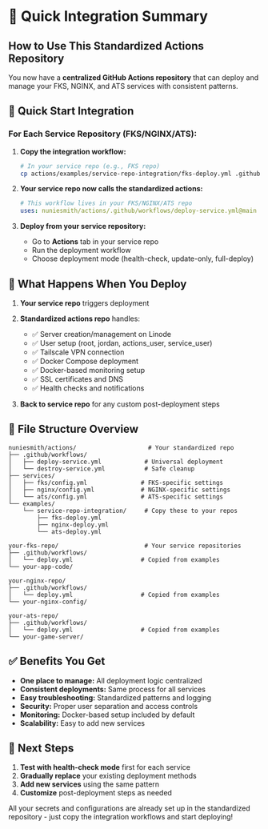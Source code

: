 # 🚀 Quick Integration Summary

## How to Use This Standardized Actions Repository

You now have a **centralized GitHub Actions repository** that can deploy and manage your FKS, NGINX, and ATS services with consistent patterns.

## 🎯 Quick Start Integration

### For Each Service Repository (FKS/NGINX/ATS):

1. **Copy the integration workflow:**
   ```bash
   # In your service repo (e.g., FKS repo)
   cp actions/examples/service-repo-integration/fks-deploy.yml .github/workflows/deploy.yml
   ```

2. **Your service repo now calls the standardized actions:**
   ```yaml
   # This workflow lives in your FKS/NGINX/ATS repo
   uses: nuniesmith/actions/.github/workflows/deploy-service.yml@main
   ```

3. **Deploy from your service repository:**
   - Go to **Actions** tab in your service repo
   - Run the deployment workflow
   - Choose deployment mode (health-check, update-only, full-deploy)

## 🔄 What Happens When You Deploy

1. **Your service repo** triggers deployment
2. **Standardized actions repo** handles:
   - ✅ Server creation/management on Linode
   - ✅ User setup (root, jordan, actions_user, service_user)
   - ✅ Tailscale VPN connection
   - ✅ Docker Compose deployment
   - ✅ Docker-based monitoring setup
   - ✅ SSL certificates and DNS
   - ✅ Health checks and notifications

3. **Back to service repo** for any custom post-deployment steps

## 📁 File Structure Overview

```
nuniesmith/actions/                    # Your standardized repo
├── .github/workflows/
│   ├── deploy-service.yml            # Universal deployment
│   └── destroy-service.yml           # Safe cleanup
├── services/
│   ├── fks/config.yml               # FKS-specific settings
│   ├── nginx/config.yml             # NGINX-specific settings
│   └── ats/config.yml               # ATS-specific settings
└── examples/
    └── service-repo-integration/     # Copy these to your repos
        ├── fks-deploy.yml
        ├── nginx-deploy.yml
        └── ats-deploy.yml

your-fks-repo/                        # Your service repositories
├── .github/workflows/
│   └── deploy.yml                   # Copied from examples
└── your-app-code/

your-nginx-repo/
├── .github/workflows/
│   └── deploy.yml                   # Copied from examples
└── your-nginx-config/

your-ats-repo/
├── .github/workflows/
│   └── deploy.yml                   # Copied from examples
└── your-game-server/
```

## ✅ Benefits You Get

- **One place to manage:** All deployment logic centralized
- **Consistent deployments:** Same process for all services
- **Easy troubleshooting:** Standardized patterns and logging
- **Security:** Proper user separation and access controls
- **Monitoring:** Docker-based setup included by default
- **Scalability:** Easy to add new services

## 🎯 Next Steps

1. **Test with health-check mode** first for each service
2. **Gradually replace** your existing deployment methods
3. **Add new services** using the same pattern
4. **Customize** post-deployment steps as needed

All your secrets and configurations are already set up in the standardized repository - just copy the integration workflows and start deploying!
